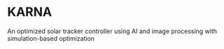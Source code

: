 # KARNA
An optimized solar tracker controller using AI and image processing with simulation-based optimization
